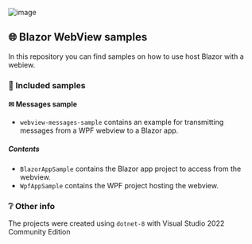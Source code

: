![image](https://github.com/nich2408/BlazorWebViewSamples/assets/98348348/1498fe3c-c8b4-4ec6-a2f2-fdc066eefd4d)


## 🌐 Blazor WebView samples
In this repository you can find samples on how to use host Blazor with a webiew.

### 📁 Included samples
#### ✉ Messages sample
- `webview-messages-sample` contains an example for transmitting messages from a WPF webview to a Blazor app.
##### Contents
- `BlazorAppSample` contains the Blazor app project to access from the webview.
- `WpfAppSample` contains the WPF project hosting the webview. 

### ❔ Other info
The projects were created using `dotnet-8` with Visual Studio 2022 Community Edition
